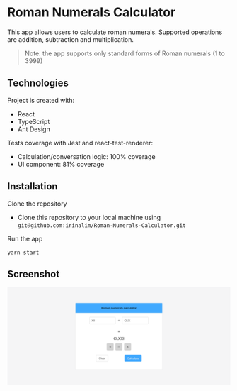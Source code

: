 # Roman Numerals Calculator
This app allows users to calculate roman numerals. Supported operations are addition, subtraction and multiplication.

> Note: the app supports only standard forms of Roman numerals (1 to 3999)

## Technologies
Project is created with:
- React
- TypeScript
- Ant Design

Tests coverage with Jest and react-test-renderer:
- Сalculation/conversation logic: 100% coverage
- UI component: 81% coverage

## Installation
Clone the repository

- Clone this repository to your local machine using `git@github.com:irinalim/Roman-Numerals-Calculator.git`

Run the app
```
yarn start
```

## Screenshot
![Screenshot](https://raw.githubusercontent.com/irinalim/Roman-Numerals-Calculator/master/src/screenshots/screenshot.png)